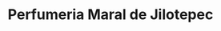 ---
title: "Perfumeria Maral de Jilotepec"
url: /jilotepec/perfumeria-maral-de-jilotepec/
shop: cosméticos
---
